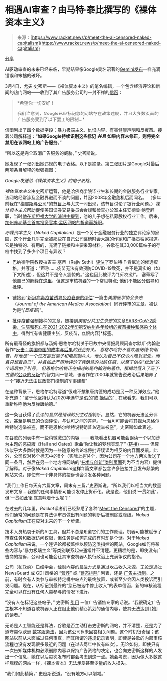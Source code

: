 <!--yml

category: 未分类

日期：2024-05-29 12:36:19

-->

# 相遇AI审查？由马特·泰比撰写的《裸体资本主义》

> 来源：[https://www.racket.news/p/meet-the-ai-censored-naked-capitalism](https://www.racket.news/p/meet-the-ai-censored-naked-capitalism)

[分享](https://www.racket.news/p/meet-the-ai-censored-naked-capitalism?utm_source=substack&utm_medium=email&utm_content=share&action=share)

AI驱动审查的未来已经来临，早期结果像Google臭名昭著的[Gemini发布](https://www.racket.news/p/i-wrote-what-googles-ai-powered-libel)一样充满错误和笨拙的破坏。

3月4日，尤夫·史密斯——《裸体资本主义》的笔名编辑，一个包含经济评论和新闻的热门网站——收到了其广告服务公司的一封不祥的[信函](https://www.nakedcapitalism.com/2024/03/google-demands-that-we-censor-our-content.html)：

> *希望你一切安好！
> 
> 我们注意到，Google已经标记您的网站存在政策违规，并且大多数页面的广告服务受到了以下罢工的限制…*

信函列出了四个数据字段：暴力极端主义、仇恨内容、有害健康声明和反疫苗。接着公司解释道：“**如果Google持续识别这些标记** ***并且*** **如果内容未修正，则将完全禁用在该网站上的广告服务**。”

“所以这是完全取消广告服务的威胁，” 史密斯说。

她发现了一张列出她违规的电子表格。以下是摘录。第三张图片是Google对最后两项条目解释的增强视图：

*Google发送给《裸体资本主义》的电子表格。*

*裸体资本主义*由史密斯运营，他是哈佛商学院毕业生和长期的金融服务行业专家。该网站经常涉及金融界避而不谈的问题，并因2008年金融危机后而闻名。 （多年前我在*[梅耶斯与公司](https://www.youtube.com/watch?v=VwcpOithag0)*的[节目](https://www.youtube.com/watch?v=VwcpOithag0)上与尤夫一同出现，该节目讨论了银行业问题。）*裸体资本主义*帮助促使美国证券交易委员会合规和检查办公室主任安德鲁·鲍登辞职，当时[他在斯坦福大学的演讲中提到](https://www.nakedcapitalism.com/2015/03/secs-andrew-bowden-regulator-sale.html)，他的儿子想在私募股权行业工作。后来，[加州养老基金首席投资官本·孟因网站的报道而辞职](https://www.nakedcapitalism.com/2020/08/calpers-chief-investment-officer-ben-meng-resigns-following-our-exposing-his-false-felonious-financial-disclosure-filings-and-private-equity-conflicts-of-interest.html)。

*赤裸资本主义*（*Naked Capitalism*）是一个关于金融服务行业的独立评论家的家园，这个行业几乎完全被那些在自己公司跳槽时会大跳的作家和广播员独家报道。 它是独特的、有用的，充满了链接和主要来源材料。 谷歌在其33,000篇帖子的存档中找到了多少个项目有异议？

+   巴纳德学院教授拉吉夫·塞蒂（Rajiv Sethi）[评估](https://www.nakedcapitalism.com/2023/07/the-candidacy-and-claims-of-rfk-jr.html)了罗伯特·F·肯尼迪的候选资格，并写道：“声称……疫苗无法有效预防COVID-19致死，并不是真实的（如下文所述），但这并不是令人震惊的。” 这也因此被评为“*[反疫苗]*”。 塞蒂写了他自己的[解释在这里](https://rajivsethi.substack.com/p/the-censorship-trap?triedRedirect=true)，但这是审核机器的一个常见特点; 他们不能区分倡导和批评。

+   链接到“[新冠病毒疫苗诱导免疫衰退的评估](https://jamanetwork.com/journals/jamanetworkopen/fullarticle/2804451)”一篇由*美国医学协会杂志*（*Journal of the American Medical Association*）同行评审的文章，被认为是“*[反疫苗]*”。

+   批评疫苗强制接种的文章，链接到*美国公共卫生杂志*的文章[SARS-CoV-2感染、住院和死亡在2021-2022年印第安纳州各年龄组的疫苗接种和感染个体中](https://ajph.aphapublications.org/doi/10.2105/AJPH.2022.307112)，得到*[有害健康主张，反疫苗，仇恨内容]*标签。

所有最奇怪的旗帜都与汤姆·恩格尔哈特关于已故中央情报局顾问查尔默斯·约翰逊著作*[反击：美国帝国的成本与后果](https://www.amazon.com/Blowback-Consequences-American-Empire-Project/dp/0805062394)*的[评论](https://www.nakedcapitalism.com/2022/06/blowback-for-the-twenty-first-century-remembering-chalmers-johnson.html)有关。 恩格尔哈特不喜欢唐纳德·特朗普，称他是“一个亿万富翁骗子和电视制片人，他认为自己不仅令人难以忍受，而且只想着自己”，并且如此严厉地评价了特朗普的总统任期，以至于他在“统治”这个词后加了引号。 但恩格尔哈特正在描述的是约翰逊的著作，模糊地落入了马丁·古里的*[公众的反叛](https://www.amazon.com/Revolt-Public-Crisis-Authority-Millennium/dp/1732265143)*的智力同一领域，该著作在2000年就警告说政治后果培养了一个“接近无法由民政部门控制的军事建制”

在这种背景下，恩格尔哈特写道“很难不想象唐纳德的成功是另一种反弹效应。”他补充道：“鉴于他坚持认为2020年选举是‘[假的](https://www.nytimes.com/2022/04/18/us/politics/trump-allies-election-decertify.html)’或‘[操纵的](https://www.usatoday.com/story/news/factcheck/2022/01/06/fact-check-donald-trump-2020-election-results/9115875002/)’… 在我看来，我们可以重新称呼他为反弹唐纳德。”

这一条目获得了荒谬的*显然是错误的民主过程*判断。显然，它的机器无法区分评论，甚至是明显的负面评论，与认可之间的差异。“一台AI可能会将其视为恩格尔哈特说选举被盗，而不是恩格尔哈特说特朗普*说*选举被盗”，史密斯如此表述。

在谷歌的列表中有一些稍微激进的内容 —— 我能看出机器可能会误读一个以加沙为主题的恶搞版《Hall and Oates》歌曲“你让我的梦想实现了” ([链接](https://www.nakedcapitalism.com/2024/01/links-1-31-2024.html#comment-3990500)) —— 但算法似乎大多数时候是因为一些随意的言论或将批评误读为相反的内容而发飙。此外，公司仅对16个标志中的8个（实际上是14个，因为公司在一个地方两次发送了同一条目，然后在另一个地方将网站的“[技术与创新”类别页面](https://www.nakedcapitalism.com/category/technology-and-innovation)列为不当内容）提供了解释。对于像*Naked Capitalism*这样每篇文章都包含许多链接并且发布频繁的网站来说，即使有一个非具体的投诉也会引发各种问题。

“我们工作日每天有六篇文章，周末有三篇，”史密斯说。“所以我们以相当大的数量发布文章… 我做的任何事情都可能引发停止货币化。我是说，他们说‘一贯如此’，但‘一贯如此’到底意味着什么呢？”

在过去的几年里，*Racket*读者们已经熟悉了各种“[Meet the Censored](https://twitter.com/mtaibbi/status/1329488632596590594)”的主题，他们通常的问题是在算法评审员做出有问题的判断后被删除或降级。*Naked Capitalism*正在应对未来的下一个步骤。

技术人员热衷于新的AI工具，但并不总是知道它们的工作原理。机器可能被赋予了审查任务和数据访问权限，但任务是如何完成的有时却是个谜。对于*Naked Capitalism*来说，一个连评论都被监控以预防这类指控的网站，Google如何将某些内容与“暴力极端主义”等类别联系起来通常并不清楚。更糟糕的是，即使没有广告商的投诉，公司也可能会让其审查机器人执行政治上充满争议的指令。

公司（和政府）已经学会，控制内容的最佳方式是通过攻击收入来源，无论是通过 NewsGuard 或 GDI 风格的 “[营养](https://www.newsguardtech.com/solutions/newsguard/)” 或 “[动态排除](https://www.disinformationindex.org/product)” 列表，还是 [广告主抵制](https://www.mediamatters.org/twitter/x-placing-ads-amazon-nba-mexico-nbcuniversal-and-others-next-content-white-nationalist)。之前，有时会有人类参与审核特定桶中站点的最终放置，或者至少会因人类投诉而引发问题。现在，从标记到最终的“您已被选中停止收入”的表单信函，新的审核流程完全可以在没有任何人类参与的情况下进行。

“没有人在标记这些帖子，” 史密斯 [引用](https://www.nakedcapitalism.com/2024/03/google-censorship-ai-run-amok-threatens-demonetization-over-a-navigation-page-with-no-ads-an-article-on-a-foreign-policy-best-seller-deemed-anti-vaxx-and-more-flagrant-errors.html) 一位广告销售专家的话说。“我很确定广告主根本不知道谷歌机器人正在阻止他们精心策划的通信内容，使其无法达到 [她] 的读者。”

无论是人工智能还是算法，谷歌是否主动打击史密斯的网站，并不清楚，还是为了遵守类似欧洲 [数字服务法](https://info.verasafe.com/digital-services-act-representative-program?utm_term=digital%20services%20act&utm_campaign=DSA+Representative+Service_USA_Exact&utm_source=adwords&utm_medium=ppc&hsa_acc=8436566447&hsa_cam=21029972812&hsa_grp=159826128180&hsa_ad=691099353800&hsa_src=g&hsa_tgt=kwd-891745263485&hsa_kw=digital%20services%20act&hsa_mt=e&hsa_net=adwords&hsa_ver=3&gad_source=1&gclid=Cj0KCQjw2PSvBhDjARIsAKc2cgP48K2FXxHqk60ShsIHC3A6zCeTfgnVwGnqhJpjD6JktkcKtPwip7IaAmBfEALw_wcB)，因为该公司尚未回答相关问题。这个时机很奇怪；该网站以前从未面临过任何审查，而其所谓的违规记录表明，即使是谷歌的内部审核流程也没有发现很多最近的问题（在过去两年中仅有四次）。无论如何，即使只有一次告知媒体机构必须删除内容以保持广告资格的决定，也会向史密斯这样的人发出一个信息，她在以后每次发布时都会考虑到这一点。她会考虑，因为像大多数这样规模的网站一样，《裸本资本》无法承受甚至少量的收入损失。

“我们如此精简，” 史密斯说道。“没有地方可以削减。”
